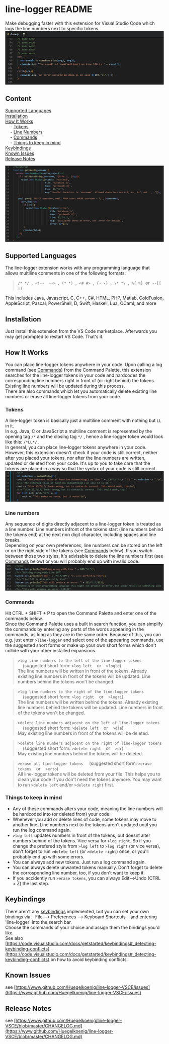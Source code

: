 # line-logger README

Make debugging faster with this extension for Visual Studio Code which logs the line numbers next to specific tokens.<br>
![demo.gif](./graphics/demo.gif)<br>

## Content
[Supported Languages](#supported-languages)<br>
[Installation](#installation)<br>
[How It Works](#how-it-works)<br>
&nbsp;&nbsp;&nbsp;&nbsp;- [Tokens](#tokens)<br>
&nbsp;&nbsp;&nbsp;&nbsp;- [Line Numbers](#line-numbers)<br>
&nbsp;&nbsp;&nbsp;&nbsp;- [Commands](#commands)<br>
&nbsp;&nbsp;&nbsp;&nbsp;- [Things to keep in mind](#things-to-keep-in-mind)<br>
[Keybindings](#keybindings)<br>
[Known Issues](#known-issues)<br>
[Release Notes](#release-notes)<br>

![example.png](./graphics/example.png)<br>

## Supported Languages
The line-logger extension works with any programming language that allows multiline comments in one of the following formats:<br>
> `/* */`&nbsp;&nbsp;,&nbsp;&nbsp;`<!--  -->`&nbsp;&nbsp;,&nbsp;&nbsp;`(* *)`&nbsp;&nbsp;,&nbsp;&nbsp;`<# #>`&nbsp;&nbsp;,&nbsp;&nbsp;`{- -}`&nbsp;&nbsp;,&nbsp;&nbsp;`\* *\`&nbsp;&nbsp;,&nbsp;&nbsp;`%{ %}`&nbsp;&nbsp;or&nbsp;&nbsp;`--[[ ]]`<br>

This includes Java, Javascript, C, C++, C#, HTML, PHP, Matlab, ColdFusion, AppleScript, Pascal, PowerShell, D, Swift, Haskell, Lua, OCaml, and more

## Installation
Just install this extension from the VS Code marketplace. Afterwards you may get prompted to restart VS Code. That's it.

## How It Works
You can place line-logger tokens anywhere in your code. Upon calling a log command (see [Commands](###commands)) from the Command Palette, this extension searches for the line-logger tokens in your code and hardcodes the corresponding line numbers right in front of (or right behind) the tokens. Existing line numbers will be updated during this process.<br> 
There are also commands which let you automatically delete existing line numbers or erase all line-logger tokens from your code.

### Tokens
A line-logger token is basically just a multiline comment with nothing but `LL` in it.<br>
In e.g. Java, C or JavaScript a multiline comment is represented by the opening tag `/*` and the closing tag `*/` , hence a line-logger token would look like this: `/*LL*/` .<br>
In general, you can place line-logger tokens anywhere in your code. However, this extension doesn't check if your code is still correct, neither after you placed your tokens, nor after the line numbers are written, updated or deleted from your code. It's up to you to take care that the tokens are placed in a way so that the syntax of your code is still correct.<br>
![token-placement.png](./graphics/token-placement.png)

### Line numbers
Any sequence of digits directly adjacent to a line-logger token is treated as a line number. Line numbers infront of the tokens start (line numbers behind the tokens end) at the next non digit character, including spaces and line breaks.<br>
Depending on your own preferences, line numbers can be stored on the left or on the right side of the tokens (see [Commands](###commands) below). If you switch between those two styles, it's advisable to delete the line numbers first (see [Commands](###commands) below) or you will probably end up with invalid code.<br>
![left-right-both.png](./graphics/left-right-both.png)

### Commands
Hit CTRL + SHIFT + P to open the Command Palette and enter one of the commands below.<br>
Since the Command Palette uses a built in search function, you can simplify the commands by entering any parts of the words appearing in the commands, as long as they are in the same order. Because of this, you can e.g. just enter `>line-logger` and select one of the appearing commands, use the suggested short forms or make up your own short forms which don't collide with your other installed expansions.

>`>log line numbers to the left of the line-logger tokens`  &nbsp;&nbsp;&nbsp;&nbsp;(suggested short form: `>log left` &nbsp;&nbsp;&nbsp;or&nbsp;&nbsp;&nbsp; `>logle`)<br>
The line numbers will be written in front of the tokens. Already existing line numbers in front of the tokens will be updated. Line numbers behind the tokens won't be changed.

>`>log line numbers to the right of the line-logger tokens`  &nbsp;&nbsp;&nbsp;&nbsp;(suggested short form: `>log right` &nbsp;&nbsp;&nbsp;or&nbsp;&nbsp;&nbsp; `>logri`)<br>
The line numbers will be written behind the tokens. Already existing line numbers behind the tokens will be updated. Line numbers in front of the tokens won't be changed.

>`>delete line numbers adjacent on the left of line-logger tokens`  &nbsp;&nbsp;&nbsp;&nbsp;(suggested short form: `>delete left` &nbsp;&nbsp;&nbsp;or&nbsp;&nbsp;&nbsp; `>dle`)<br>
May existing line numbers in front of the tokens will be deleted.

>`>delete line numbers adjacent on the right of line-logger tokens`  &nbsp;&nbsp;&nbsp;&nbsp;(suggested short form: `>delete right` &nbsp;&nbsp;&nbsp;or&nbsp;&nbsp;&nbsp; `>dr`)<br>
May existing line numbers behind the tokens will be deleted.

>`>erase all line-logger tokens`  &nbsp;&nbsp;&nbsp;&nbsp;(suggested short form: `>erase tokens` &nbsp;&nbsp;&nbsp;or&nbsp;&nbsp;&nbsp; `>erto`)<br>
All line-logger tokens will be deleted from your file. This helps you to clean your code if you don't need the tokens anymore. You may want to run `>delete left` and/or `>delete right` first.

### Things to keep in mind
- Any of these commands alters your code, meaning the line numbers will be hardcoded into (or deleted from) your code.<br>
- Whenever you add or delete lines of code, some tokens may move to another line. Line numbers next to the tokens aren't updated until you run the log command again.<br>
- `>log left` updates numbers in front of the tokens, but doesnt alter numbers behind of the tokens. Vice versa for `>log right`. So if you change the prefered style from `>log left` to `>log right` (or vice versa), don't forget to run `>delete left` (or `>delete right`) once, or you'll probably end up with some errors.<br>
- You can always add new tokens. Just run a log command again.<br>
- You can always delete unwanted tokens manually. Don't forget to delete the corrosponding line number, too, if you don't want to keep it.<br>
- If you accidently run `>erase tokens`, you can always Edit-->Undo (CTRL + Z) the last step.

## Keybindings
There aren't any [keybindings](https://code.visualstudio.com/docs/getstarted/keybindings) implemented, but you can set your own bindings  via &nbsp;&nbsp; File --> Preferences --> Keyboard Shortcuts &nbsp;&nbsp; and entering 'line-logger' into the search bar.<br>
Choose the commands of your choice and assign them the bindings you'd like.<br>
See also [https://code.visualstudio.com/docs/getstarted/keybindings#_detecting-keybinding-conflicts](https://code.visualstudio.com/docs/getstarted/keybindings#_detecting-keybinding-conflicts) on how to avoid keybinding conflicts.

## Known Issues
see [https://www.github.com/Huegelkoenig/line-logger-VSCE/issues](https://www.github.com/Huegelkoenig/line-logger-VSCE/issues)

## Release Notes 
see [https://www.github.com/Huegelkoenig/line-logger-VSCE/blob/master/CHANGELOG.md](https://www.github.com/Huegelkoenig/line-logger-VSCE/blob/master/CHANGELOG.md)
